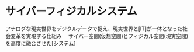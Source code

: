 # サイバーフィジカルシステム
 アナログな現実世界をデジタルデータで捉え、現実世界と[IT]が一体となった社会変革を実現する仕組み
　サイバー空間(仮想空間)とフィジカル空間(現実空間)を高度に融合させた[システム]
